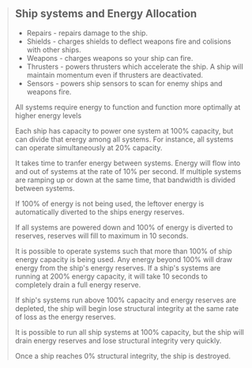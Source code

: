 > ## Ship systems and Energy Allocation
>
> - Repairs - repairs damage to the ship.
> - Shields - charges shields to deflect weapons fire and colisions with other ships.
> - Weapons - charges weapons so your ship can fire.
> - Thrusters - powers thrusters which accelerate the ship. A ship will maintain momentum even if thrusters are deactivated.
> - Sensors - powers ship sensors to scan for enemy ships and weapons fire.
>
> All systems require energy to function and function more optimally at higher energy levels
>
> Each ship has capacity to power one system at 100% capacity, but can divide that erergy among all systems. For instance, all systems can operate simultaneously at 20% capacity.
>
> It takes time to tranfer energy between systems. Energy will flow into and out of systems at the rate of 10% per second. If multiple systems are ramping up or down at the same time, that bandwidth is divided between systems.
>
> If 100% of energy is not being used, the leftover energy is automatically diverted to the ships energy reserves.
>
> If all systems are powered down and 100% of energy is diverted to reserves, reserves will fill to maximum in 10 seconds.
>
> It is possible to operate systems such that more than 100% of ship energy capacity is being used. Any energy beyond 100% will draw energy from the ship's energy reserves. If a ship's systems are running at 200% energy capacity, it will take 10 seconds to completely drain a full energy reserve.
>
> If ship's systems run above 100% capacity and energy reserves are depleted, the ship will begin lose structural integrity at the same rate of loss as the energy reserves.
>
> It is possible to run all ship systems at 100% capacity, but the ship will drain energy reserves and lose structural integrity very quickly.
>
> Once a ship reaches 0% structural integrity, the ship is destroyed.
